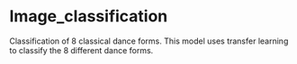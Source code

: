 # Image_classification
Classification of 8 classical dance forms.
This model uses transfer learning to classify the 8 different dance forms.
